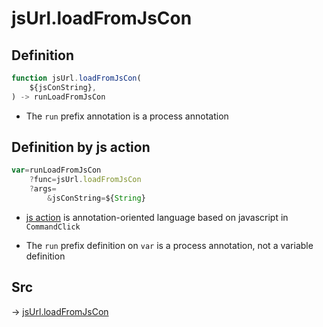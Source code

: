 # jsUrl.loadFromJsCon

## Definition

```js.js
function jsUrl.loadFromJsCon(
	${jsConString},
) -> runLoadFromJsCon
```

- The `run` prefix annotation is a process annotation
## Definition by js action

```js.js
var=runLoadFromJsCon
	?func=jsUrl.loadFromJsCon
	?args=
		&jsConString=${String}
```

- [js action](#) is annotation-oriented language based on javascript in `CommandClick`

- The `run` prefix definition on `var` is a process annotation, not a variable definition

## Src

-> [jsUrl.loadFromJsCon](https://github.com/puutaro/CommandClick/blob/master/app/src/main/java/com/puutaro/commandclick/fragment_lib/terminal_fragment/js_interface/JsUrl.kt#L161)


